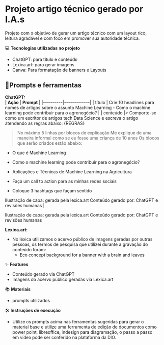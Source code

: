 
# Projeto artigo técnico gerado por I.A.s

Projeto com o objetivo de gerar um artigo técnico com um layout rico, leitura agradável e com foco em promover sua autoridade técnica.


💻 **Tecnologias utilizadas no projeto**
- ChatGPT: para título e conteúdo
- Lexica.art: para gerar imagens
- Canva: Para formatação de banners e Layouts

## 📄**Prompts e ferramentas**    
**ChatGPT:**                           
| **Ação** |  **Prompt** |
|----------|-------------|
| título   | Crie 10 headlines para nomes de artigos sobre o assunto Machine Learning - Como o machine learning pode contribuir para o agronegócio?  | 
| conteúdo |> Comporte-se como um escritor de artigos tech Data Science e escreva o
artigo atendendo as regras abaixo:
{REGRAS}
> No máximo 5 linhas por blocos de explicação
> Me explique de uma maneira informal como se eu fosse uma criança de 10 anos
> Os blocos que serão criados estão abaixo:
- O que é Machine Learning
- Como o machine learning pode contribuir para o agronegócio?
- Aplicações e Técnicas de Machine Learning na Agricultura

- Faça um call to action para as minhas redes sociais
- Coloque 3 hashtags que façam sentido

Ilustração de capa: gerada pela lexica.art
Conteúdo gerado por: ChatGPT e revisões humanas
|






Ilustração de capa: gerada pela lexica.art
Conteúdo gerado por: ChatGPT e revisões humanas

**Lexica.art:**
- No léxica utilizamos o acervo público de imagens geradas por outras pessoas, os termos de pesquisa que utilizei durante a gravação do conteúdo foram:
  - Eco concept background for a banner with a brain and leaves

✨ **Features**
- Conteúdo gerado via ChatGPT
- Imagens do acervo público geradas via Lexica.art

📚 **Materiais**
- prompts utilizados

🛠️ **Instruções de execução**
- Utilize os prompts acima nas ferramentas sugeridas para gerar o material base e utilize uma ferramenta de edição de documentos como power point, libreoffice, indesign para diagramação, o passo a passo em vídeo pode ser conferido na plataforma da DIO.
